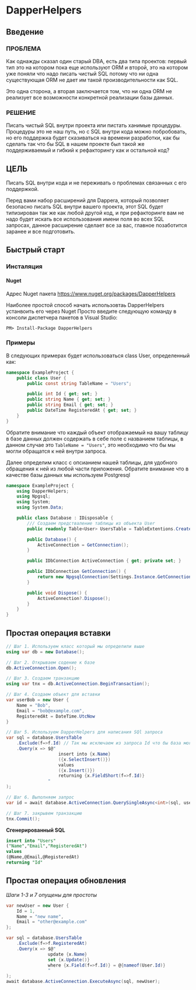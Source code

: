 # DapperHelpers

## Введение


### ПРОБЛЕМА

Как однажды сказал один старый DBA, есть два типа проектов: первый тип это на котором пока еще используют ORM и второй, это на котором уже поняли что надо писать чистый SQL потому что ни одна существующая ORM не дает им такой производительности как SQL.

Это одна сторона, а вторая заключается том, что ни одна ORM не реализует все возможности конкретной реализации базы данных.


### РЕШЕНИЕ

Писать чистый SQL внутри проекта или пистать ханимые процедуры. Процедуры это не наш путь, но с SQL внутри кода можно побробовать, но его поддержка будет сказиваться на времени разработки, как бы сделать так что бы SQL в нашем проекте был такой же поддерживаемый и гибкий к рефакторингу как и остальной код? 



## ЦЕЛЬ

Писать SQL внутри кода и не переживать о проблемах связанных с его поддержкой.


Перед вами набор расширений для Dappera, который позволяет безопасно писать SQL внутри вашего проекта, этот SQL будет типизирован так же как любой другой код, и при рефакторинге вам не надо будет искать все использования имени поля во всех SQL запросах, данное расширение сделает все за вас, главное позаботится заранее и все подготовить.


## Быстрый старт


### Инсталяция

#### Nuget

Адрес Nuget пакета
https://www.nuget.org/packages/DapperHelpers

Наиболее простой способ начать использовтаь DapperHelpers устанвоить его через Nuget
Просто введите следующую команду в консоли диспетчера пакетов в Visual Studio:

```
PM> Install-Package DapperHelpers

```

### Примеры

В следующих примерах будет использоваться class User, определенный как:

```csharp
namespace ExampleProject {
    public class User {
        public const string TableName = "Users";

        public int Id { get; set; }
        public string Name { get; set; }
        public string Email { get; set; }
        public DateTime RegisteredAt { get; set; }
    }
}
```

Обратите внимание что каждый объект отображаемый на вашу таблицу в базе данных должен содержать в себе поле с названием таблицы, в данном случае это `TableName = "Users"`, это необходимо что бы мы могли обращатся к ней внутри запроса.

Далее определим класс с опсианием нашей таблицы, для удобного обращения к ней из любой части приложения.
Обратите внимание что в качестве базы данных мы используем Postgresql

```csharp
namespace ExampleProject {
    using DapperHelpers;
    using Npgsql;
    using System;
    using System.Data;

	public class Database : IDisposable {
        /// Создаем предстваление таблицы из объекта User
		public readonly Table<User> UsersTable = TableExtentions.Create<User>(User.TableName);

		public Database() {
			ActiveConnection = GetConnection();
		}

		public IDbConnection ActiveConnection { get; private set; }

		public IDbConnection GetConnection() {
			return new NpgsqlConnection(Settings.Instance.GetConnectionString());
		}

		public void Dispose() {
			ActiveConnection?.Dispose();
		}
	}
}
```

## Простая операция вставки

```csharp
// Шаг 1. Используем класс который мы определили выше
using var db = new Database();

// Шаг 2. Открываем содение к базе
db.ActiveConnection.Open();

// Шаг 3. Создаем транзакцию
using var tnx = db.ActiveConnection.BeginTransaction();

// Шаг 4. Создаем объект для вставки
var userBob = new User {
    Name = "Bob",
    Email = "bob@example.com",
    RegisteredAt = DateTime.UtcNow
}

// Шаг 5. Используем DapperHelpers для написания SQl запроса
var sql = database.UsersTable
    .Exclude(f=>f.Id) // Так мы исключаем из запроса Id что бы база могла его назначить сама
    .Query(x => $@"
                    insert into {x.Name} 
                    ({x.SelectInsert()})
                    values
                    ({x.Insert()})
                    returning {x.FieldShort(f=>f.Id)} 
                "
);

// Шаг 6. Выполняем запрос
var id = await database.ActiveConnection.QuerySingleAsync<int>(sql, user);

// Шаг 7. закрывем транзакцию
tnx.Commit();

```
**Сгенерированный SQL**

```sql
insert into "Users"
("Name","Email","RegisteredAt")
values
(@Name,@Email,@RegisteredAt)
returning "Id"
```


## Простая операция обновления

*Шаги 1-3 и 7 опущены для простоты*

```csharp
var newUser = new User {
    Id = 1,
    Name = "new name",
    Email = "other@example.com"
};

var sql = database.UsersTable
    .Exclude(f=>f.RegisteredAt)
    .Query(x => $@"
                update {x.Name} 
                set {x.Update()}
                where {x.Field(f=>f.Id)} = @{nameof(User.Id)}
                "
);
await database.ActiveConnection.ExecuteAsync(sql, newUser);
```
